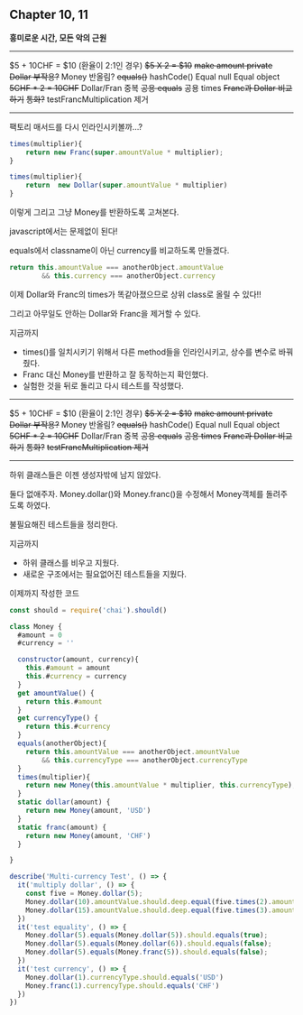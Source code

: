 ## Chapter 10, 11

**흥미로운 시간, 모든 악의 근원**

----

\$5 + 10CHF = \$10 (환율이 2:1인 경우)
~~\$5 X 2 = \$10~~
~~make amount private~~
~~Dollar 부작용?~~
Money 반올림?
~~equals()~~
hashCode()
Equal null
Equal object
~~5CHF * 2 = 10CHF~~
Dollar/Fran 중복
~~공용 equals~~ 
공용 times
~~Franc과 Dollar 비교하기~~
 ~~통화?~~
testFrancMultiplication 제거

----

팩토리 매서드를 다시 인라인시키볼까…?

```javascript
times(multiplier){
    return new Franc(super.amountValue * multiplier);
}

times(multiplier){
    return  new Dollar(super.amountValue * multiplier)
}
```

이렇게 그리고 그냥 Money를 반환하도록 고쳐본다.

javascript에서는 문제없이 된다!

equals에서 classname이 아닌 currency를 비교하도록 만들겠다.

```javascript
return this.amountValue === anotherObject.amountValue
        && this.currency === anotherObject.currency
```

이제 Dollar와 Franc의 times가 똑같아졌으므로 상위 class로 올릴 수 있다!!

그리고 아무일도 안하는 Dollar와 Franc을 제거할 수 있다.

지금까지 

- times()를 일치시키기 위해서 다른 method들을 인라인시키고, 상수를 변수로 바꿔줬다.
- Franc 대신 Money를 반환하고 잘 동작하는지 확인했다.
- 실험한 것을 뒤로 돌리고 다시 테스트를 작성했다.

----

\$5 + 10CHF = \$10 (환율이 2:1인 경우)
~~\$5 X 2 = \$10~~
~~make amount private~~
~~Dollar 부작용?~~
Money 반올림?
~~equals()~~
hashCode()
Equal null
Equal object
~~5CHF * 2 = 10CHF~~
Dollar/Fran 중복
~~공용 equals~~ 
~~공용 times~~
~~Franc과 Dollar 비교하기~~
 ~~통화?~~
~~testFrancMultiplication 제거~~

----

하위 클래스들은 이젠 생성자밖에 남지 않았다.

둘다 없애주자. Money.dollar()와 Money.franc()을 수정해서 Money객체를 돌려주도록 하였다.

불필요해진 테스트들을 정리한다.

지금까지

- 하위 클래스를 비우고 지웠다.
- 새로운 구조에서는 필요없어진 테스트들을 지웠다.

이제까지 작성한 코드

```javascript
const should = require('chai').should()

class Money {
  #amount = 0
  #currency = ''

  constructor(amount, currency){
    this.#amount = amount
    this.#currency = currency
  }
  get amountValue() {
    return this.#amount
  }
  get currencyType() {
    return this.#currency
  }
  equals(anotherObject){
    return this.amountValue === anotherObject.amountValue
        && this.currencyType === anotherObject.currencyType
  }
  times(multiplier){
    return new Money(this.amountValue * multiplier, this.currencyType);
  }
  static dollar(amount) {
    return new Money(amount, 'USD')
  }
  static franc(amount) {
    return new Money(amount, 'CHF')
  }

}

describe('Multi-currency Test', () => {
  it('multiply dollar', () => {
    const five = Money.dollar(5);
    Money.dollar(10).amountValue.should.deep.equal(five.times(2).amountValue);
    Money.dollar(15).amountValue.should.deep.equal(five.times(3).amountValue);
  })
  it('test equality', () => {
    Money.dollar(5).equals(Money.dollar(5)).should.equals(true);
    Money.dollar(5).equals(Money.dollar(6)).should.equals(false);
    Money.dollar(5).equals(Money.franc(5)).should.equals(false);
  })
  it('test currency', () => {
    Money.dollar(1).currencyType.should.equals('USD')
    Money.franc(1).currencyType.should.equals('CHF')
  })
})
```

